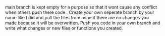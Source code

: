 main branch is kept empty for a purpose so that it wont cause any conflict when others push there code .
Create your own seperate branch by your name like I did and pull the files from mine if there are no changes you made because it will be overwritten.
Push you code in your own branch and write what changes or new files or functions you created.

